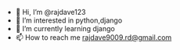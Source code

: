 - 👋 Hi, I’m @rajdave123
- 👀 I’m interested in python,django
- 🌱 I’m currently learning django
- 📫 How to reach me rajdave9009.rd@gmail.com

<!---
Rajdave123/Rajdave123 is a ✨ special ✨ repository because its `README.md` (this file) appears on your GitHub profile.
You can click the Preview link to take a look at your changes.
--->

